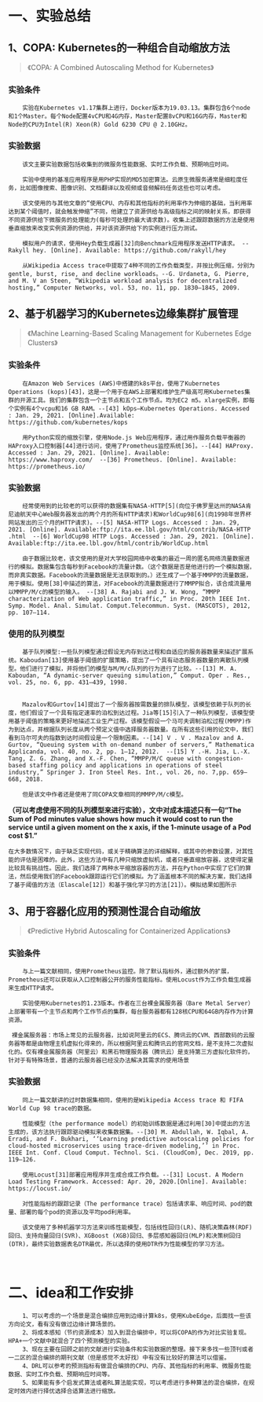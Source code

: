 # 一、实验总结

## 1、COPA: Kubernetes的一种组合自动缩放方法
> 《COPA: A Combined Autoscaling Method for Kubernetes》  

### 实验条件  
        
        实验在Kubernetes v1.17集群上进行，Docker版本为19.03.13。集群包含6个node和1个Master。每个Node配置4vCPU和4G内存，Master配置8vCPU和16G内存，Master和Node的CPU为Intel(R) Xeon(R) Gold 6230 CPU @ 2.10GHz。
### 实验数据  
        该文主要实验数据包括收集到的微服务性能数据、实时工作负载、预期响应时间。

        实验中使用的基准应用程序是用PHP实现的MD5加密算法。云原生微服务通常是细粒度任务，比如图像搜索、图像识别、文档翻译以及视频或音频解码任务这些也可以考虑。

        该文使用的与其他文章的“使用CPU、内存和其他指标的利用率作为伸缩的基础，当利用率达到某个阈值时，就会触发伸缩”不同，他建立了资源供给与高级指标之间的映射关系，即获得不同资源供给下微服务的处理能力(每秒可处理的最大请求数)。收集上述跟踪数据的方法是使用垂直缩放来改变实例资源的供给，并对该资源供给下的实例进行压力测试。

        模拟用户的请求，使用Hey负载生成器[32]向Benchmark应用程序发送HTTP请求。 --Rakyll hey. [Online]. Available: https://github.com/rakyll/hey

        从Wikipedia Access trace中提取了4种不同的工作负载类型，并按比例压缩，分别为gentle, burst, rise, and decline workloads。--G. Urdaneta, G. Pierre, and M. V an Steen, “Wikipedia workload analysis for decentralized hosting,” Computer Networks, vol. 53, no. 11, pp. 1830–1845, 2009.
        

## 2、基于机器学习的Kubernetes边缘集群扩展管理
> 《Machine Learning-Based Scaling Management for Kubernetes Edge Clusters》  
### 实验条件
        在Amazon Web Services (AWS)中搭建的k8s平台，使用了Kubernetes Operations (kops)[43]，这是一个用于在AWS上部署和维护生产级高可用Kubernetes集群的开源工具。我们的集群包含一个主节点和五个工作节点。均为EC2 m5。xlarge实例，即每个实例有4个vcpu和16 GB RAM。--[43] kOps—Kubernetes Operations. Accessed : Jan. 29, 2021. [Online].Available: https://github.com/kubernetes/kops

        用Python实现的缩放引擎，使用Node.js Web应用程序，通过用作服务负载平衡器的HAProxy入口控制器[44]进行访问，使用了Prometheus监控系统[36]。--[44] HAProxy. Accessed : Jan. 29, 2021. [Online]. Available: https://www.haproxy.com/  --[36] Prometheus. [Online]. Available: https://prometheus.io/


### 实验数据
        经常使用到的比较老的可以获得的数据集有NASA-HTTP[5](向位于佛罗里达州的NASA肯尼迪航天中心Web服务器发出的两个月的所有HTTP请求)和WorldCup98[6](向1998年世界杯网站发出的三个月的HTTP请求)。--[5] NASA-HTTP Logs. Accessed : Jan. 29, 2021. [Online]. Available:ftp://ita.ee.lbl.gov/html/contrib/NASA-HTTP .html  --[6] WorldCup98 HTTP Logs. Accessed : Jan. 29, 2021. [Online]. Available:ftp://ita.ee.lbl.gov/html/contrib/WorldCup.html

        由于数据比较老，该文使用的是对大学校园网络中收集的最近一周的匿名网络流量数据进行的模拟。数据集包含每秒到Facebook的流量计数。（这个数据是否是他进行的一个模拟数据，而非真实数据。Facebook的流量数据是无法获取到的。）还生成了一个基于MMPP的流量数据，用于模拟。使用[38]中描述的算法，对Facebook的流量数据进行了MMPP拟合，该合成流量用以MMPP/M/c的模型的输入。 --[38] A. Rajabi and J. W. Wong, “MMPP characterization of Web application traffic,” in Proc. 20th IEEE Int. Symp. Model. Anal. Simulat. Comput.Telecommun. Syst. (MASCOTS), 2012, pp. 107–114.

### 使用的队列模型
        基于队列模型:一些队列模型通过假设无内存到达过程和自适应的服务器数量来描述扩展系统。Kaboudan[13]使用基于阈值的扩展策略，提出了一个具有动态服务器数量的离散队列模型。他们进行了模拟，并将他们的模型与M/M/c队列的行为进行了比较。--[13] M. A. Kaboudan, “A dynamic-server queuing simulation,” Comput. Oper . Res., vol. 25, no. 6, pp. 431–439, 1998.


        Mazalov和Gurtov[14]提出了一个服务器按需数量的排队模型，该模型依赖于队列的长度，他们假设了一个具有指定速率的泊松到达过程。Jia等[15]引入了一种队列模型，该模型使用基于阈值的策略来更好地描述工业生产过程。该模型假设一个马可夫调制泊松过程(MMPP)作为到达点，并根据队列长度从两个预定义值中选择服务器数量。在所有这些引用的论文中，我们看到马尔可夫的指数到达时间假设是一个限制因素。--[14] V . V . Mazalov and A. Gurtov, “Queuing system with on-demand number of servers,” Mathematica Applicanda, vol. 40, no. 2, pp. 1–12, 2012.  --[15] Y .-H. Jia, L.-X. Tang, Z. G. Zhang, and X.-F. Chen, “MMPP/M/C queue with congestion-based staffing policy and applications in operations of steel industry,” Springer J. Iron Steel Res. Int., vol. 26, no. 7,pp. 659–668, 2018.

        但是该文中作者还是使用了同COPA文章相同的MMPP/M/c模型。
**（可以考虑使用不同的队列模型来进行实验），文中对成本描述只有一句“The Sum of Pod minutes value shows how much it would cost to run the service until a given moment on the x axis, if the 1-minute usage of a Pod cost $1.”**


`在大多数情况下，由于缺乏实现代码，或关于精确算法的详细解释，或其中的参数设置，对其性能的评估是困难的。此外，这些方法中有几种只缩放虚拟机，或者只垂直缩放容器，这使得定量比较具有挑战性。因此，我们选择了两种水平缩放容器的方法，并在Python中实现了它们的算法，然后使用我们的Facebook跟踪运行它们的模拟。为了涵盖根本不同的解决方案，我们选择了基于阈值的方法（Elascale[12]）和基于强化学习的方法[21]）。模拟结果如图所示`

## 3、用于容器化应用的预测性混合自动缩放
> 《Predictive Hybrid Autoscaling for Containerized Applications》
### 实验条件
        与上一篇文献相同，使用Prometheus监控。除了默认指标外，通过额外的扩展，Prometheus还可以获取从入口控制器公开的服务性能指标。使用Locust作为工作负载生成器来生成HTTP请求。

        实验使用Kubernetes的1.23版本。作者在三台裸金属服务器（Bare Metal Server）上部署带有一个主节点和两个工作节点的集群，每台服务器都有128核CPU和64GB内存作为计算资源。

` 裸金属服务器：市场上常见的云服务器，比如说阿里云的ECS、腾讯云的CVM、西部数码的云服务器等都是由物理主机虚拟化得来的，所以根据阿里云和腾讯云的官网文档，是不支持二次虚拟化的。仅有裸金属服务器（阿里云）和黑石物理服务器（腾讯云）是支持第三方虚拟化软件的，针对于有特殊场景，普通的云服务器已经没办法解决其需求的使用场景`

### 实验数据
        同上一篇文献讲的过时数据集相同，使用的是Wikipedia Access trace 和 FIFA World Cup 98 trace的数据。
        
        性能模型（the performance model）的初始训练数据是通过利用[30]中提出的方法生成的，该方法执行跟踪驱动模拟来收集数据集。--[30] M. Abdullah, W. Iqbal, A. Erradi, and F. Bukhari, ‘‘Learning predictive autoscaling policies for cloud-hosted microservices using trace-driven modeling,’’ in Proc. IEEE Int. Conf. Cloud Comput. Technol. Sci. (CloudCom), Dec. 2019, pp. 119–126.

        使用Locust[31]部署应用程序并生成合成工作负载。--[31] Locust. A Modern Load Testing Framework. Accessed: Apr. 20, 2020.[Online]. Available: https://locust.io/

        对性能指标的跟踪记录（The performance trace）包括请求率、响应时间、pod的数量、部署的每个pod的资源以及平均pod利用率。

        该文使用了多种机器学习方法来训练性能模型，包括线性回归(LR)、随机决策森林(RDF)回归、支持向量回归(SVR)、XGBoost (XGB)回归、多层感知器回归(MLP)和决策树回归(DTR)，最终实验数据表名DTR最优，所以选择的使用DTR作为性能模型的学习方法。

<br/>

# 二、idea和工作安排

        1、可以考虑的一个场景是混合编排应用到边缘计算k8s，使用KubeEdge，后面找一些该方向论文，看有没有做过边缘计算场景的。
        2、将成本感知（节约资源成本）加入到混合编排中，可以将COPA的作为对比实验复现。HPA+一个文献中就混合了四个预测模型的实验。
        3、现在主要在回顾之前的文献进行实验条件和实验数据的整理。接下来多找一些顶刊或者一二区的混合编排的期刊文献（但是感觉不太好找）中有没有比较好的算法可以借鉴。
        4、DRL可以参考的预测指标有做混合编排的CPU、内存、其他指标的利用率、微服务性能数据、实时工作负载、预期响应时间等。
        5、如果能有多个启发式算法或者RL算法能实现，可以考虑进行多种算法的混合编排，在规定时效内进行择优选择合适算法进行缩放。